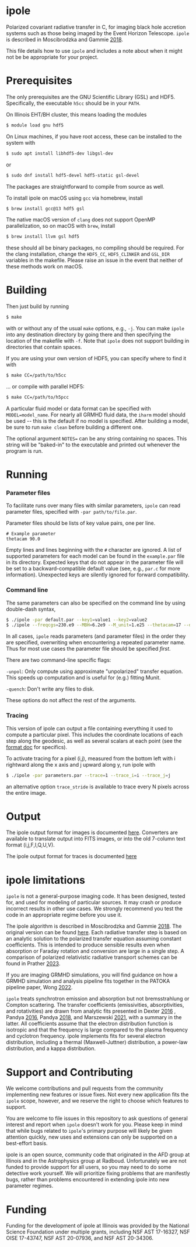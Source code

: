 # ipole
Polarized covariant radiative transfer in C, for imaging black hole accretion systems such as those being imaged by the Event Horizon Telescope. `ipole` is described in Moscibrodzka and Gammie [2018](https://ui.adsabs.harvard.edu/abs/2018MNRAS.475...43M/abstract).

This file details how to use `ipole` and includes a note about when it might not be be appropriate for your project.

# Prerequisites

The only prerequisites are the GNU Scientific Library (GSL) and HDF5. Specifically, the executable ```h5cc``` should be in your ```PATH```.

On Illinois EHT/BH cluster, this means loading the modules
```bash
$ module load gnu hdf5
```

On Linux machines, if you have root access, these can be installed to the system with
```bash
$ sudo apt install libhdf5-dev libgsl-dev
```
or
```bash
$ sudo dnf install hdf5-devel hdf5-static gsl-devel
```
The packages are straightforward to compile from source as well.

To install ipole on macOS using ```gcc``` via homebrew, install 
```bash
$ brew install gcc@13 hdf5 gsl
```

The native macOS version of ```clang``` does not support OpenMP parallelization, so on macOS with ```brew```, install
```bash
$ brew install llvm gsl hdf5
```
these should all be binary packages, no compiling should be required.
For the clang installation, change the ```HDF5_CC```, ```HDF5_CLINKER``` and ```GSL_DIR``` variables in the makefile. Please raise an issue in the event that neither of these methods work on macOS.

# Building

Then just build by running

```bash
$ make
```
with or without any of the usual ```make``` options, e.g., ```-j```.  You can 
make `ipole` into any destination directory by going there and then 
specifying the location of the makefile with ```-f```.  Note that
`ipole` does not support building in directories that contain spaces.

If you are using your own version of HDF5, you can specify where to find it with
```bash
$ make CC=/path/to/h5cc
```

... or compile with parallel HDF5:

```bash
$ make CC=/path/to/h5pcc
```

A particular fluid model or data format can be specified with
```MODEL=model_name```. For nearly all GRMHD fluid data, the ```iharm``` model
should be used -- this is the default if no model is specified.  After building
a model, be sure to run ```make clean``` before building a different one.

The optional argument ```NOTES=``` can be any string containing no spaces.
This string will be "baked-in" to the executable and printed out whenever the
program is run.

# Running

### Parameter files

To facilitate runs over many files with similar parameters,
`ipole` can read parameter files, specified with
```-par path/to/file.par```.

Parameter files should be lists of key value pairs, one per line.

```
# Example parameter
thetacam 90.0
```

Empty lines and lines beginning with the ```#``` character are ignored. A list of supported parameters for each model can be found in the ```example.par``` file in its directory. Expected keys that do not appear in the parameter file will be set to a backward-compatible default value (see, e.g., ```par.c``` for more information). Unexpected keys are silently ignored for forward compatibility.

### Command line

The same parameters can also be specified on the command line by using double-dash syntax,

```bash
$ ./ipole -par default.par --key1=value1 --key2=value2
$ ./ipole --freqcgs=230.e9 --MBH=6.2e9 --M_unit=1.e25 --thetacam=17 --dump=/path/to/dump.h5 --outfile=image.h5
```

In all cases, ```ipole``` reads parameters (and parameter files) in the order  they are specified, overwriting when encountering a repeated parameter name. Thus for most use cases the parameter file should be specified *first*.

There are two command-line specific flags:

```-unpol```: Only compute using approximate "unpolarized" transfer equation. This speeds up computation and is useful for (e.g.) fitting Munit.

```-quench```: Don't write any files to disk.

These options do not affect the rest of the arguments.

### Tracing

This version of ipole can output a file containing everything it used to compute
a particular pixel.  This includes the coordinate locations of each step along
the geodesic, as well as several scalars at each point (see the
[format doc](https://github.com/AFD-Illinois/docs/wiki/Trace-File-Output-Format)
for specifics).

To activate tracing for a pixel (i,j), measured from the bottom left with i
rightward along the x axis and j upward along y, run ipole with

```bash
$ ./ipole -par parameters.par --trace=1 --trace_i=i --trace_j=j
```

an alternative option ```trace_stride``` is available to trace every N pixels
across the entire image.

# Output

The ipole output format for images is documented
[here](https://github.com/AFD-Illinois/docs/wiki/Image-Format).
Converters are available to translate output into FITS images, or into the old
7-column text format (i,j,F,I,Q,U,V).

The ipole output format for traces is documented
[here](https://github.com/AFD-Illinois/docs/wiki/Trace-File-Output-Format)

# ipole limitations

```ipole``` is not a general-purpose imaging code. It has been designed, tested for,
and used for modeling of particular sources.  It may crash or
produce incorrect results in other use cases.  We strongly recommend you test
the code in an appropriate regime before you use it.

The ipole algorithm is described in Moscibrodzka and Gammie 
[2018](https://ui.adsabs.harvard.edu/abs/2018MNRAS.475...43M/abstract).  The
original version can be found [here](https://github.com/moscibrodzka/ipole).
Each radiative transfer step is based on an analytic solution to the
polarized transfer equation assuming constant coefficients. This
is intended to produce sensible results even when absorption or Faraday rotation
and conversion are large in a single step.  A comparison of
polarized relativistic radiative transport schemes can be found in
Prather [2023](https://ui.adsabs.harvard.edu/abs/2023ApJ...950...35P/abstract).

If you are imaging GRMHD simulations, you will find guidance on how a GRMHD
simulation and analysis pipeline fits together in the PATOKA pipeline paper,
Wong [2022](https://ui.adsabs.harvard.edu/abs/2022ApJS..259...64W/abstract).

```ipole``` treats synchrotron emission and absorption but not bremsstrahlung or Compton
scattering.  The transfer coefficients (emissivities, absorptivities, and rotativities)
are drawn from analytic fits presented
in Dexter [2016](https://ui.adsabs.harvard.edu/abs/2016MNRAS.462..115D/abstract) , Pandya 
[2016](https://ui.adsabs.harvard.edu/abs/2016ApJ...822...34P/abstract), Pandya 
[2018](https://ui.adsabs.harvard.edu/abs/2018ApJ...868...13P/abstract), and
Marszewski [2021](https://arxiv.org/abs/2108.10359), with a summary in the latter.  All 
coefficients assume that the electron distribution function is isotropic and that the frequency 
is large compared to the plasma frequency and cyclotron frequency. ipole implements fits for 
several electron distribution, including a thermal (Maxwell-Juttner) distribution, a power-law 
distribution, and a kappa distribution.

# Support and Contributing

We welcome contributions and pull requests from the community implementing new features or
issue fixes.  Not every new application fits the `ipole` scope, however, and we reserve
the right to choose which features to support.

You are welcome to file issues in this repository to ask questions of general interest and
report when `ipole` doesn't work for you. Please keep in mind that while bugs related to
`ipole`'s primary purpose will likely be given attention quickly, new uses and extensions
can only be supported on a best-effort basis.

ipole is an open source, community code that originated in the AFD group at Illinois
and in the Astrophysics group at Radboud.  Unfortunately we are not funded to provide support for all
users, so you may need to do some detective work yourself.  We will prioritize
fixing problems that are manifestly bugs, rather than problems encountered in
extending ipole into new parameter regimes.

# Funding

Funding for the development of ipole at Illinois was provided by the National
Science Foundation under multiple grants, including NSF AST 17-16327,
NSF OISE 17-43747, NSF AST 20-07936, and NSF AST 20-34306.

